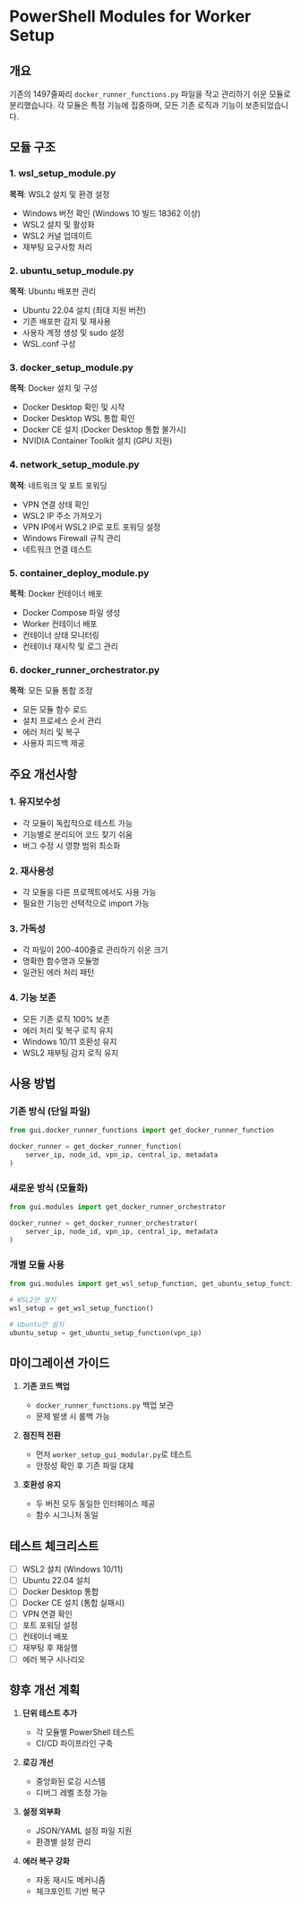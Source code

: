 # PowerShell Modules for Worker Setup

## 개요
기존의 1497줄짜리 `docker_runner_functions.py` 파일을 작고 관리하기 쉬운 모듈로 분리했습니다.
각 모듈은 특정 기능에 집중하며, 모든 기존 로직과 기능이 보존되었습니다.

## 모듈 구조

### 1. wsl_setup_module.py
**목적**: WSL2 설치 및 환경 설정
- Windows 버전 확인 (Windows 10 빌드 18362 이상)
- WSL2 설치 및 활성화
- WSL2 커널 업데이트
- 재부팅 요구사항 처리

### 2. ubuntu_setup_module.py  
**목적**: Ubuntu 배포판 관리
- Ubuntu 22.04 설치 (최대 지원 버전)
- 기존 배포판 감지 및 재사용
- 사용자 계정 생성 및 sudo 설정
- WSL.conf 구성

### 3. docker_setup_module.py
**목적**: Docker 설치 및 구성
- Docker Desktop 확인 및 시작
- Docker Desktop WSL 통합 확인
- Docker CE 설치 (Docker Desktop 통합 불가시)
- NVIDIA Container Toolkit 설치 (GPU 지원)

### 4. network_setup_module.py
**목적**: 네트워크 및 포트 포워딩
- VPN 연결 상태 확인
- WSL2 IP 주소 가져오기
- VPN IP에서 WSL2 IP로 포트 포워딩 설정
- Windows Firewall 규칙 관리
- 네트워크 연결 테스트

### 5. container_deploy_module.py
**목적**: Docker 컨테이너 배포
- Docker Compose 파일 생성
- Worker 컨테이너 배포
- 컨테이너 상태 모니터링
- 컨테이너 재시작 및 로그 관리

### 6. docker_runner_orchestrator.py
**목적**: 모든 모듈 통합 조정
- 모든 모듈 함수 로드
- 설치 프로세스 순서 관리
- 에러 처리 및 복구
- 사용자 피드백 제공

## 주요 개선사항

### 1. 유지보수성
- 각 모듈이 독립적으로 테스트 가능
- 기능별로 분리되어 코드 찾기 쉬움
- 버그 수정 시 영향 범위 최소화

### 2. 재사용성
- 각 모듈을 다른 프로젝트에서도 사용 가능
- 필요한 기능만 선택적으로 import 가능

### 3. 가독성
- 각 파일이 200-400줄로 관리하기 쉬운 크기
- 명확한 함수명과 모듈명
- 일관된 에러 처리 패턴

### 4. 기능 보존
- 모든 기존 로직 100% 보존
- 에러 처리 및 복구 로직 유지
- Windows 10/11 호환성 유지
- WSL2 재부팅 감지 로직 유지

## 사용 방법

### 기존 방식 (단일 파일)
```python
from gui.docker_runner_functions import get_docker_runner_function

docker_runner = get_docker_runner_function(
    server_ip, node_id, vpn_ip, central_ip, metadata
)
```

### 새로운 방식 (모듈화)
```python
from gui.modules import get_docker_runner_orchestrator

docker_runner = get_docker_runner_orchestrator(
    server_ip, node_id, vpn_ip, central_ip, metadata
)
```

### 개별 모듈 사용
```python
from gui.modules import get_wsl_setup_function, get_ubuntu_setup_function

# WSL2만 설치
wsl_setup = get_wsl_setup_function()

# Ubuntu만 설치
ubuntu_setup = get_ubuntu_setup_function(vpn_ip)
```

## 마이그레이션 가이드

1. **기존 코드 백업**
   - `docker_runner_functions.py` 백업 보관
   - 문제 발생 시 롤백 가능

2. **점진적 전환**
   - 먼저 `worker_setup_gui_modular.py`로 테스트
   - 안정성 확인 후 기존 파일 대체

3. **호환성 유지**
   - 두 버전 모두 동일한 인터페이스 제공
   - 함수 시그니처 동일

## 테스트 체크리스트

- [ ] WSL2 설치 (Windows 10/11)
- [ ] Ubuntu 22.04 설치
- [ ] Docker Desktop 통합
- [ ] Docker CE 설치 (통합 실패시)
- [ ] VPN 연결 확인
- [ ] 포트 포워딩 설정
- [ ] 컨테이너 배포
- [ ] 재부팅 후 재실행
- [ ] 에러 복구 시나리오

## 향후 개선 계획

1. **단위 테스트 추가**
   - 각 모듈별 PowerShell 테스트
   - CI/CD 파이프라인 구축

2. **로깅 개선**
   - 중앙화된 로깅 시스템
   - 디버그 레벨 조정 가능

3. **설정 외부화**
   - JSON/YAML 설정 파일 지원
   - 환경별 설정 관리

4. **에러 복구 강화**
   - 자동 재시도 메커니즘
   - 체크포인트 기반 복구